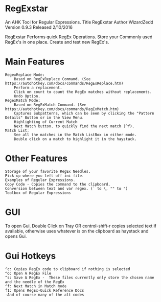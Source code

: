 # RegExstar
An AHK Tool for Regular Expressions.
Title  RegExstar
Author  WizardZedd
Version  0.9.3
Released  2/10/2016

  RegExstar 
	Performs quick RegEx Operations.
	Store your Commonly used RegEx's in one place.
	Create and test new RegEx's.

# Main Features 
	RegexReplace Mode:
		Based on RegExReplace Command. (See https://autohotkey.com/docs/commands/RegExReplace.htm)
		Perform a replacement.
 		Click on count to count the RegEx matches without replacements.
		Undo Option.
	RegexMatch Mode:
		Based on RegExMatch Command. (See https://autohotkey.com/docs/commands/RegExMatch.htm)
		Captures Subpatterns, which can be seen by clicking the "Pattern Details" Button or in the View Menu.
		Highlighting of Current Match
		Next Match button, to quickly find the next match (^f).
	Match List:
		See all the matches in the Match ListBox in either mode.
		Double click on a match to highlight it in the haystack.

# Other Features 
	Storage of your favorite RegEx Needles.
	Pick up where you left off ini file.
	Examples of Regular Expressions.
	Copy Code - Copies the command to the clipboard.
 	Conversion between text and var regex. (` to \, "" to ") 
	Toolbox of Regular Expressions
 

# GUI 
 To open Gui, 
 	Double Click on Tray OR
 	control-shift-r copies selected text if available, otherwise uses whatever is on the clipboard 
 	as haystack and opens Gui.

#  Gui Hotkeys 
 	^c: Copies RegEx code to clipboard if nothing is selected
 	^o: Open A RegEx File
 	^s: Save A RegEx - 	These files currently only store the chosen name and the needle of the RegEx 
 	^f: Next Match in Match mode
 	f1: Opens RegEx-Quick Reference Docs
	-And of course many of the alt codes
 
